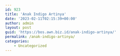 ```yaml
---
id: 923
title: 'Anak Indigo Artinya'
date: '2023-02-11T02:15:39+00:00'
author: admin
layout: post
guid: 'https://bos.awn.biz.id/anak-indigo-artinya/'
permalink: /anak-indigo-artinya/
categories:
    - Uncategorized
---
```


